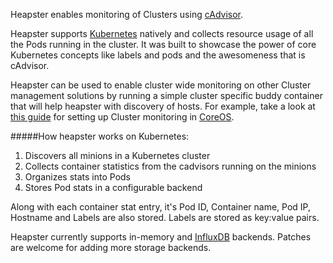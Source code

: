 Heapster enables monitoring of Clusters using [cAdvisor](https://github.com/google/cadvisor).

Heapster supports [Kubernetes](https://github.com/GoogleCloudPlatform/kubernetes) natively and collects resource usage of all the Pods running in the cluster. It was built to showcase the power of core Kubernetes concepts like labels and pods and the awesomeness that is cAdvisor. 

Heapster can be used to enable cluster wide monitoring on other Cluster management solutions by running a simple cluster specific buddy container that will help heapster with discovery of hosts. For example, take a look at [this guide](clusters/coreos/README.md) for setting up Cluster monitoring in [CoreOS](https://coreos.com).

#####How heapster works on Kubernetes:
1. Discovers all minions in a Kubernetes cluster
2. Collects container statistics from the cadvisors running on the minions
2. Organizes stats into Pods
3. Stores Pod stats in a configurable backend

Along with each container stat entry, it's Pod ID, Container name, Pod IP, Hostname and Labels are also stored. Labels are stored as key:value pairs.

Heapster currently supports in-memory and [InfluxDB](http://influxdb.com) backends. Patches are welcome for adding more storage backends.
